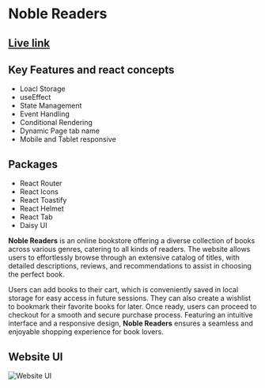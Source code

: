 # Noble Readers

## [Live link](https://noble-readers.netlify.app/)


## Key Features and react concepts
- Loacl Storage
- useEffect
- State Management
- Event Handling
- Conditional Rendering
- Dynamic Page tab name
- Mobile and Tablet responsive

## Packages
- React Router
- React Icons
- React Toastify
- React Helmet
- React Tab
- Daisy UI

**Noble Readers** is an online bookstore offering a diverse collection of books across various genres, catering to all kinds of readers. The website allows users to effortlessly browse through an extensive catalog of titles, with detailed descriptions, reviews, and recommendations to assist in choosing the perfect book.

Users can add books to their cart, which is conveniently saved in local storage for easy access in future sessions. They can also create a wishlist to bookmark their favorite books for later. Once ready, users can proceed to checkout for a smooth and secure purchase process. Featuring an intuitive interface and a responsive design, **Noble Readers** ensures a seamless and enjoyable shopping experience for book lovers.

## Website UI
![Website UI](https://i.ibb.co.com/TmhpWnx/boi-poka.png)